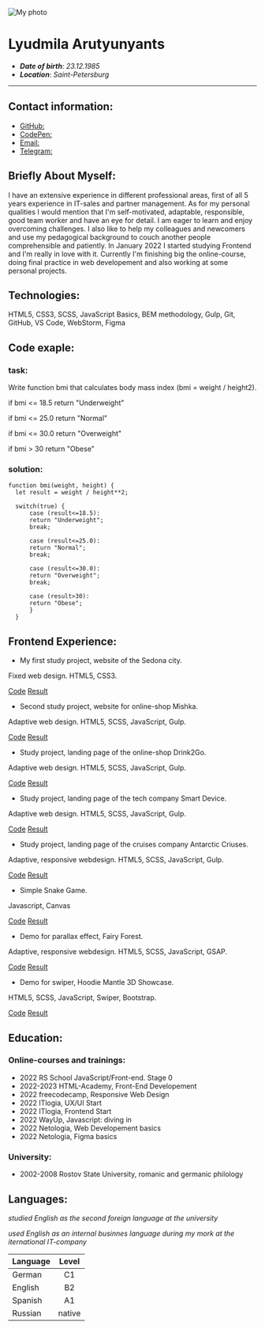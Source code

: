 ![My photo](https://avatars.githubusercontent.com/u/97712349?v=4)

# Lyudmila Arutyunyants

* ***Date of birth***: *23.12.1985*
* ***Location***: *Saint-Petersburg*

*******

## Contact information:

* [GitHub:](https://github.com/MilaRut)
* [CodePen:](https://codepen.io/milarut)
* [Email:](mailto:mila.balashova2312@gmail.com)
* [Telegram:](https://t.me/degusyanz)



## Briefly About Myself:

I have an extensive experience in different professional areas, first of all 5 years experience in IT-sales and partner management. 
As for my personal qualities I would mention that I'm self-motivated, adaptable, responsible, good team worker and have an eye for detail. 
I am eager to learn and enjoy overcoming challenges. I also like to help my colleagues and newcomers and use my pedagogical background to couch another people comprehensible and patiently.
In January 2022 I started studying Frontend and I'm really in love with it. 
Currently I'm finishing big the online-course, doing final practice in web developement and also working at some personal projects.



## Technologies:

HTML5, CSS3, SCSS, JavaScript Basics, BEM methodology, Gulp, Git, GitHub, VS Code, WebStorm, Figma



## Code exaple:

### task:

Write function bmi that calculates body mass index (bmi = weight / height2).

if bmi <= 18.5 return "Underweight"

if bmi <= 25.0 return "Normal"

if bmi <= 30.0 return "Overweight"

if bmi > 30 return "Obese"

### solution:

```
function bmi(weight, height) {
  let result = weight / height**2;
  
  switch(true) {
      case (result<=18.5):
      return "Underweight";
      break;
      
      case (result<=25.0):
      return "Normal";
      break;
      
      case (result<=30.0):
      return "Overweight";
      break;
      
      case (result>30):
      return "Obese";
      }
  }
  ```



## Frontend Experience:

* My first study project, website of the Sedona city. 

Fixed web design. HTML5, CSS3.

[Code](https://github.com/MilaRut/1864191-sedona-33)
[Result](https://milarut.github.io/1864191-sedona-33)


* Second study project, website for online-shop Mishka. 

Adaptive web design. HTML5, SCSS, JavaScript, Gulp.

[Code](https://github.com/MilaRut/1864191-mishka-25)
[Result](https://milarut.github.io/1864191-mishka-25)


* Study project, landing page of the online-shop Drink2Go. 

Adaptive web design. HTML5, SCSS, JavaScript, Gulp.

[Code](https://github.com/MilaRut/drink2go)
[Result](https://milarut.github.io/drink2go)


* Study project, landing page of the tech company Smart Device. 

Adaptive web design. HTML5, SCSS, JavaScript, Gulp.

[Code](https://github.com/MilaRut/smart-device)
[Result](https://milarut.github.io/smart-device)


* Study project, landing page of the cruises company Antarctic Criuses. 

Adaptive, responsive webdesign. HTML5, SCSS, JavaScript, Gulp. 

[Code](https://github.com/MilaRut/ant-test)
[Result](https://milarut.github.io/ant-test)


* Simple Snake Game. 

Javascript, Canvas

[Code](https://github.com/MilaRut/snake-game)
[Result](https://milarut.github.io/snake-game)

* Demo for parallax effect, Fairy Forest.

Adaptive, responsive webdesign. HTML5, SCSS, JavaScript, GSAP.

[Code](https://github.com/MilaRut/parallax-scrolling)
[Result](https://milarut.github.io/parallax-scrolling)


* Demo for swiper, Hoodie Mantle 3D Showcase.

HTML5, SCSS, JavaScript, Swiper, Bootstrap.

[Code](https://github.com/MilaRut/showcase-3D-effect)
[Result](https://milarut.github.io/showcase-3D-effect)



## Education:

### Online-courses and trainings:

* 2022 RS School JavaScript/Front-end. Stage 0
* 2022-2023 HTML-Academy, Front-End Developement
* 2022 freecodecamp, Responsive Web Design
* 2022 ITlogia, UX/UI Start
* 2022 ITlogia, Frontend Start
* 2022 WayUp, Javascript: diving in
* 2022 Netologia, Web Developement basics
* 2022 Netologia, Figma basics

### University:

* 2002-2008 Rostov State University, romanic and germanic philology



## Languages:

*studied English as the second foreign language at the university*

*used English as an internal businnes language during my mork at the iternational IT-company*


 Language  | Level 
-----------|:-------: 
German     |   C1 
English    |   B2 
Spanish    |   A1
Russian    |   native